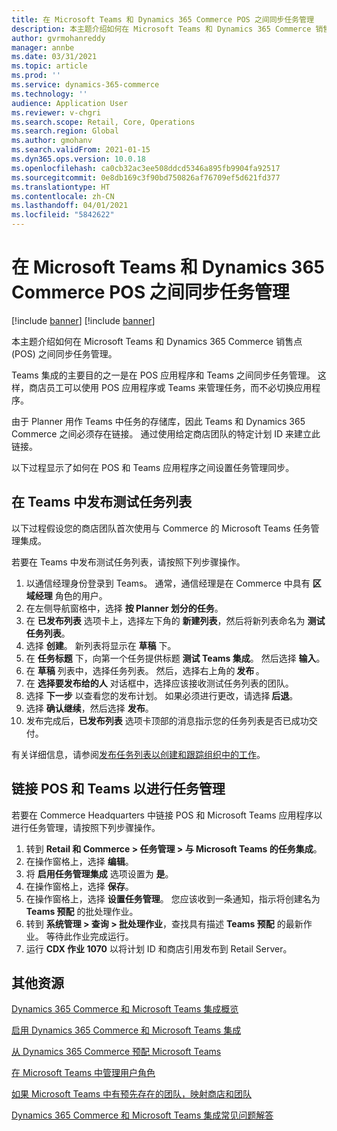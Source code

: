 ```yaml
---
title: 在 Microsoft Teams 和 Dynamics 365 Commerce POS 之间同步任务管理
description: 本主题介绍如何在 Microsoft Teams 和 Dynamics 365 Commerce 销售点 (POS) 之间同步任务管理。
author: gvrmohanreddy
manager: annbe
ms.date: 03/31/2021
ms.topic: article
ms.prod: ''
ms.service: dynamics-365-commerce
ms.technology: ''
audience: Application User
ms.reviewer: v-chgri
ms.search.scope: Retail, Core, Operations
ms.search.region: Global
ms.author: gmohanv
ms.search.validFrom: 2021-01-15
ms.dyn365.ops.version: 10.0.18
ms.openlocfilehash: ca0cb32ac3ee508ddcd5346a895fb9904fa92517
ms.sourcegitcommit: 0e8db169c3f90bd750826af76709ef5d621fd377
ms.translationtype: HT
ms.contentlocale: zh-CN
ms.lasthandoff: 04/01/2021
ms.locfileid: "5842622"
---
```

# <a name="synchronize-task-management-between-microsoft-teams-and-dynamics-365-commerce-pos"></a>在 Microsoft Teams 和 Dynamics 365 Commerce POS 之间同步任务管理

[!include [banner](includes/banner.md)]
[!include [banner](includes/preview-banner.md)]

本主题介绍如何在 Microsoft Teams 和 Dynamics 365 Commerce 销售点 (POS) 之间同步任务管理。

Teams 集成的主要目的之一是在 POS 应用程序和 Teams 之间同步任务管理。 这样，商店员工可以使用 POS 应用程序或 Teams 来管理任务，而不必切换应用程序。

由于 Planner 用作 Teams 中任务的存储库，因此 Teams 和 Dynamics 365 Commerce 之间必须存在链接。 通过使用给定商店团队的特定计划 ID 来建立此链接。

以下过程显示了如何在 POS 和 Teams 应用程序之间设置任务管理同步。

## <a name="publish-a-test-task-list-in-teams"></a>在 Teams 中发布测试任务列表

以下过程假设您的商店团队首次使用与 Commerce 的 Microsoft Teams 任务管理集成。

若要在 Teams 中发布测试任务列表，请按照下列步骤操作。

1. 以通信经理身份登录到 Teams。 通常，通信经理是在 Commerce 中具有 **区域经理** 角色的用户。
1. 在左侧导航窗格中，选择 **按 Planner 划分的任务**。
1. 在 **已发布列表** 选项卡上，选择左下角的 **新建列表**，然后将新列表命名为 **测试任务列表**。
1. 选择 **创建**。 新列表将显示在 **草稿** 下。
1. 在 **任务标题** 下，向第一个任务提供标题 **测试 Teams 集成**。 然后选择 **输入**。
1. 在 **草稿** 列表中，选择任务列表。 然后，选择右上角的 **发布** 。
1. 在 **选择要发布给的人** 对话框中，选择应该接收测试任务列表的团队。
1. 选择 **下一步** 以查看您的发布计划。 如果必须进行更改，请选择 **后退**。 
1. 选择 **确认继续**，然后选择 **发布**。
1. 发布完成后，**已发布列表** 选项卡顶部的消息指示您的任务列表是否已成功交付。

有关详细信息，请参阅[发布任务列表以创建和跟踪组织中的工作](https://support.microsoft.com/office/publish-task-lists-to-create-and-track-work-in-your-organization-095409b3-f5af-40aa-9f9e-339b54e705df)。

## <a name="link-pos-and-teams-for-task-management"></a>链接 POS 和 Teams 以进行任务管理

若要在 Commerce Headquarters 中链接 POS 和 Microsoft Teams 应用程序以进行任务管理，请按照下列步骤操作。

1. 转到 **Retail 和 Commerce \> 任务管理 \> 与 Microsoft Teams 的任务集成**。
1. 在操作窗格上，选择 **编辑**。
1. 将 **启用任务管理集成** 选项设置为 **是**。
1. 在操作窗格上，选择 **保存**。
1. 在操作窗格上，选择 **设置任务管理**。 您应该收到一条通知，指示将创建名为 **Teams 预配** 的批处理作业。
1. 转到 **系统管理 \> 查询 \> 批处理作业**，查找具有描述 **Teams 预配** 的最新作业。 等待此作业完成运行。
1. 运行 **CDX 作业 1070** 以将计划 ID 和商店引用发布到 Retail Server。

## <a name="additional-resources"></a>其他资源

[Dynamics 365 Commerce 和 Microsoft Teams 集成概览](commerce-teams-integration.md)

[启用 Dynamics 365 Commerce 和 Microsoft Teams 集成](enable-teams-integration.md)

[从 Dynamics 365 Commerce 预配 Microsoft Teams](provision-teams-from-commerce.md)

[在 Microsoft Teams 中管理用户角色](manage-user-roles-teams.md)

[如果 Microsoft Teams 中有预先存在的团队，映射商店和团队](map-stores-existing-teams.md)

[Dynamics 365 Commerce 和 Microsoft Teams 集成常见问题解答](teams-integration-faq.md)
